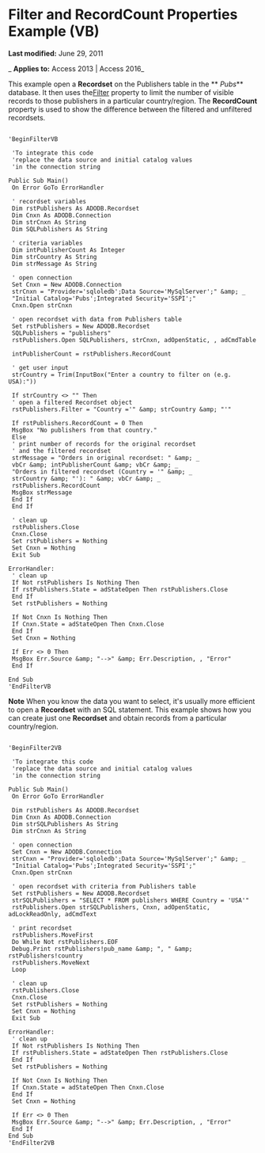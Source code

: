 
# Filter and RecordCount Properties Example (VB)

 **Last modified:** June 29, 2011

 _ **Applies to:** Access 2013 | Access 2016_

This example open a  **Recordset** on the Publishers table in the ** _Pubs_** database. It then uses the[Filter](5abc528a-a6ee-34de-5d44-a3249194b0a0.md) property to limit the number of visible records to those publishers in a particular country/region. The **RecordCount** property is used to show the difference between the filtered and unfiltered recordsets.




```
 
'BeginFilterVB 
 
 'To integrate this code 
 'replace the data source and initial catalog values 
 'in the connection string 
 
Public Sub Main() 
 On Error GoTo ErrorHandler 
 
 ' recordset variables 
 Dim rstPublishers As ADODB.Recordset 
 Dim Cnxn As ADODB.Connection 
 Dim strCnxn As String 
 Dim SQLPublishers As String 
 
 ' criteria variables 
 Dim intPublisherCount As Integer 
 Dim strCountry As String 
 Dim strMessage As String 
 
 ' open connection 
 Set Cnxn = New ADODB.Connection 
 strCnxn = "Provider='sqloledb';Data Source='MySqlServer';" &amp; _ 
 "Initial Catalog='Pubs';Integrated Security='SSPI';" 
 Cnxn.Open strCnxn 
 
 ' open recordset with data from Publishers table 
 Set rstPublishers = New ADODB.Recordset 
 SQLPublishers = "publishers" 
 rstPublishers.Open SQLPublishers, strCnxn, adOpenStatic, , adCmdTable 
 
 intPublisherCount = rstPublishers.RecordCount 
 
 ' get user input 
 strCountry = Trim(InputBox("Enter a country to filter on (e.g. USA):")) 
 
 If strCountry <> "" Then 
 ' open a filtered Recordset object 
 rstPublishers.Filter = "Country ='" &amp; strCountry &amp; "'" 
 
 If rstPublishers.RecordCount = 0 Then 
 MsgBox "No publishers from that country." 
 Else 
 ' print number of records for the original recordset 
 ' and the filtered recordset 
 strMessage = "Orders in original recordset: " &amp; _ 
 vbCr &amp; intPublisherCount &amp; vbCr &amp; _ 
 "Orders in filtered recordset (Country = '" &amp; _ 
 strCountry &amp; "'): " &amp; vbCr &amp; _ 
 rstPublishers.RecordCount 
 MsgBox strMessage 
 End If 
 End If 
 
 ' clean up 
 rstPublishers.Close 
 Cnxn.Close 
 Set rstPublishers = Nothing 
 Set Cnxn = Nothing 
 Exit Sub 
 
ErrorHandler: 
 ' clean up 
 If Not rstPublishers Is Nothing Then 
 If rstPublishers.State = adStateOpen Then rstPublishers.Close 
 End If 
 Set rstPublishers = Nothing 
 
 If Not Cnxn Is Nothing Then 
 If Cnxn.State = adStateOpen Then Cnxn.Close 
 End If 
 Set Cnxn = Nothing 
 
 If Err <> 0 Then 
 MsgBox Err.Source &amp; "-->" &amp; Err.Description, , "Error" 
 End If 
 
End Sub 
'EndFilterVB 

```


 **Note**  When you know the data you want to select, it's usually more efficient to open a  **Recordset** with an SQL statement. This example shows how you can create just one **Recordset** and obtain records from a particular country/region.




```
 
'BeginFilter2VB 
 
 'To integrate this code 
 'replace the data source and initial catalog values 
 'in the connection string 
 
Public Sub Main() 
 On Error GoTo ErrorHandler 
 
 Dim rstPublishers As ADODB.Recordset 
 Dim Cnxn As ADODB.Connection 
 Dim strSQLPublishers As String 
 Dim strCnxn As String 
 
 ' open connection 
 Set Cnxn = New ADODB.Connection 
 strCnxn = "Provider='sqloledb';Data Source='MySqlServer';" &amp; _ 
 "Initial Catalog='Pubs';Integrated Security='SSPI';" 
 Cnxn.Open strCnxn 
 
 ' open recordset with criteria from Publishers table 
 Set rstPublishers = New ADODB.Recordset 
 strSQLPublishers = "SELECT * FROM publishers WHERE Country = 'USA'" 
 rstPublishers.Open strSQLPublishers, Cnxn, adOpenStatic, adLockReadOnly, adCmdText 
 
 ' print recordset 
 rstPublishers.MoveFirst 
 Do While Not rstPublishers.EOF 
 Debug.Print rstPublishers!pub_name &amp; ", " &amp; rstPublishers!country 
 rstPublishers.MoveNext 
 Loop 
 
 ' clean up 
 rstPublishers.Close 
 Cnxn.Close 
 Set rstPublishers = Nothing 
 Set Cnxn = Nothing 
 Exit Sub 
 
ErrorHandler: 
 ' clean up 
 If Not rstPublishers Is Nothing Then 
 If rstPublishers.State = adStateOpen Then rstPublishers.Close 
 End If 
 Set rstPublishers = Nothing 
 
 If Not Cnxn Is Nothing Then 
 If Cnxn.State = adStateOpen Then Cnxn.Close 
 End If 
 Set Cnxn = Nothing 
 
 If Err <> 0 Then 
 MsgBox Err.Source &amp; "-->" &amp; Err.Description, , "Error" 
 End If 
End Sub 
'EndFilter2VB 

```

